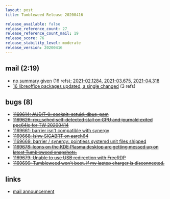 ```yaml
---
layout: post
title: Tumbleweed Release 20200416

release_available: false
release_reference_count: 27
release_reference_count_mail: 19
release_score: 76
release_stability_level: moderate
release_version: 20200416
---
```


## mail (2:19)

- [no summary given](https://lists.opensuse.org/archives/list/factory@lists.opensuse.org/thread/TNZDKURYERZGVV4WCSN3NU4SECEX5BTB) (16 refs); [2021-02.1284](https://lists.opensuse.org/archives/list/factory@lists.opensuse.org/thread/TNZDKURYERZGVV4WCSN3NU4SECEX5BTB), [2021-03.675](https://lists.opensuse.org/archives/list/factory@lists.opensuse.org/thread/TNZDKURYERZGVV4WCSN3NU4SECEX5BTB), [2021-04.318](https://lists.opensuse.org/archives/list/factory@lists.opensuse.org/thread/TNZDKURYERZGVV4WCSN3NU4SECEX5BTB)
- [16 libreoffice packages updated, a single changed](https://lists.opensuse.org/opensuse-factory/2020-04/msg00368.html) (3 refs)

## bugs (8)

<!--more-->

- ~~[1169614: AUDIT-0: cockpit: setuid, dbus, pam](https://bugzilla.opensuse.org/show_bug.cgi?id=1169614)~~
- ~~[1169626: rcu_sched self-detected stall on CPU and journald exited  ppc64le for TW 20200414](https://bugzilla.opensuse.org/show_bug.cgi?id=1169626)~~
- [1169661: barrier isn't compatible with synergy](https://bugzilla.opensuse.org/show_bug.cgi?id=1169661)
- ~~[1169668: lshw SIGABRT on aarch64](https://bugzilla.opensuse.org/show_bug.cgi?id=1169668)~~
- [1169669: barrier / synergy:  pointless systemd unit files shipped](https://bugzilla.opensuse.org/show_bug.cgi?id=1169669)
- ~~[1169678: Icons on the KDE Plasma desktop are getting messed up on latest Tumbleweed snapshots.](https://bugzilla.opensuse.org/show_bug.cgi?id=1169678)~~
- ~~[1169679: Unable to use USB redirection with FreeRDP](https://bugzilla.opensuse.org/show_bug.cgi?id=1169679)~~
- ~~[1169699: Tumbleweed won't boot, if my laptop charger is disconnected.](https://bugzilla.opensuse.org/show_bug.cgi?id=1169699)~~



## links

- [mail announcement](https://lists.opensuse.org/archives/list/factory@lists.opensuse.org/thread/TNZDKURYERZGVV4WCSN3NU4SECEX5BTB)
